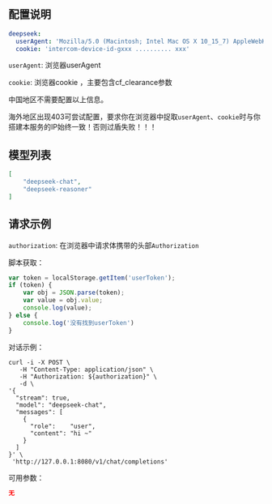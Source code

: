 ## 配置说明

```config.yaml
deepseek:
  userAgent: 'Mozilla/5.0 (Macintosh; Intel Mac OS X 10_15_7) AppleWebKit/605.1.15 (KHTML, like Gecko) Version/18.3 Safari/605.1.15'
  cookie: 'intercom-device-id-gxxx .......... xxx'
```

`userAgent`: 浏览器userAgent

`cookie`: 浏览器cookie ，主要包含cf_clearance参数

中国地区不需要配置以上信息。

海外地区出现403可尝试配置，要求你在浏览器中捉取`userAgent`、`cookie`时与你搭建本服务的IP始终一致！否则过盾失败！！！

## 模型列表

```json
[
    "deepseek-chat",
    "deepseek-reasoner"
]
```

## 请求示例

`authorization`: 在浏览器中请求体携带的头部`Authorization`

脚本获取：

```js
var token = localStorage.getItem('userToken');
if (token) {
    var obj = JSON.parse(token);
    var value = obj.value;
    console.log(value);
} else {
    console.log('没有找到userToken')
}
```

对话示例：

```shell
curl -i -X POST \
   -H "Content-Type: application/json" \
   -H "Authorization: ${authorization}" \
   -d \
'{
  "stream": true,
  "model": "deepseek-chat",
  "messages": [
    {
      "role":    "user",
      "content": "hi ~"
    }
  ]
}' \
 'http://127.0.0.1:8080/v1/chat/completions'
```

可用参数：

```json
无
```
